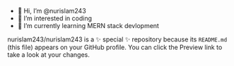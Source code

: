 - 👋 Hi, I’m @nurislam243
- 👀 I’m interested in coding
- 🌱 I’m currently learning MERN stack devlopment


nurislam243/nurislam243 is a ✨ special ✨ repository because its `README.md` (this file) appears on your GitHub profile.
You can click the Preview link to take a look at your changes.

